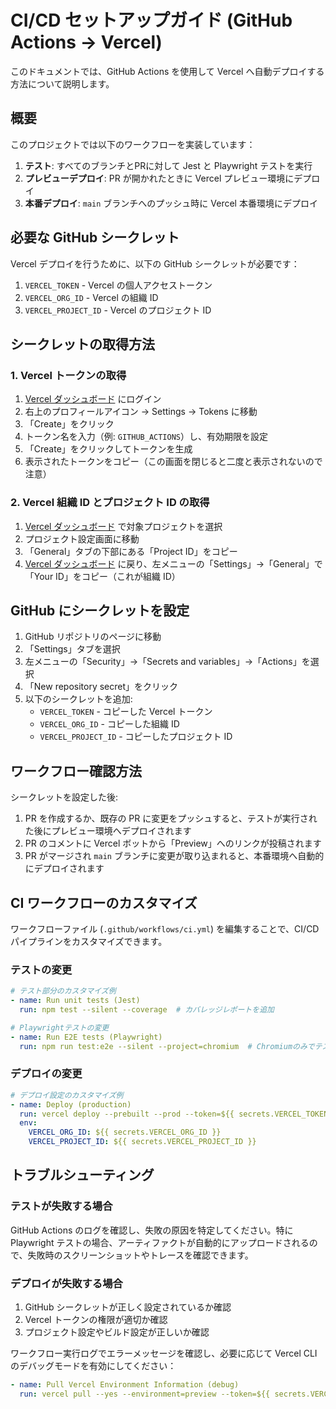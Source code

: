 # CI/CD セットアップガイド (GitHub Actions → Vercel)

このドキュメントでは、GitHub Actions を使用して Vercel へ自動デプロイする方法について説明します。

## 概要

このプロジェクトでは以下のワークフローを実装しています：

1. **テスト**: すべてのブランチとPRに対して Jest と Playwright テストを実行
2. **プレビューデプロイ**: PR が開かれたときに Vercel プレビュー環境にデプロイ
3. **本番デプロイ**: `main` ブランチへのプッシュ時に Vercel 本番環境にデプロイ

## 必要な GitHub シークレット

Vercel デプロイを行うために、以下の GitHub シークレットが必要です：

1. `VERCEL_TOKEN` - Vercel の個人アクセストークン
2. `VERCEL_ORG_ID` - Vercel の組織 ID
3. `VERCEL_PROJECT_ID` - Vercel のプロジェクト ID

## シークレットの取得方法

### 1. Vercel トークンの取得

1. [Vercel ダッシュボード](https://vercel.com/dashboard) にログイン
2. 右上のプロフィールアイコン → Settings → Tokens に移動
3. 「Create」をクリック
4. トークン名を入力（例: `GITHUB_ACTIONS`）し、有効期限を設定
5. 「Create」をクリックしてトークンを生成
6. 表示されたトークンをコピー（この画面を閉じると二度と表示されないので注意）

### 2. Vercel 組織 ID とプロジェクト ID の取得

1. [Vercel ダッシュボード](https://vercel.com/dashboard) で対象プロジェクトを選択
2. プロジェクト設定画面に移動
3. 「General」タブの下部にある「Project ID」をコピー
4. [Vercel ダッシュボード](https://vercel.com/dashboard) に戻り、左メニューの「Settings」→「General」で「Your ID」をコピー（これが組織 ID）

## GitHub にシークレットを設定

1. GitHub リポジトリのページに移動
2. 「Settings」タブを選択
3. 左メニューの「Security」→「Secrets and variables」→「Actions」を選択
4. 「New repository secret」をクリック
5. 以下のシークレットを追加:
   - `VERCEL_TOKEN` - コピーした Vercel トークン
   - `VERCEL_ORG_ID` - コピーした組織 ID
   - `VERCEL_PROJECT_ID` - コピーしたプロジェクト ID

## ワークフロー確認方法

シークレットを設定した後:

1. PR を作成するか、既存の PR に変更をプッシュすると、テストが実行された後にプレビュー環境へデプロイされます
2. PR のコメントに Vercel ボットから「Preview」へのリンクが投稿されます
3. PR がマージされ `main` ブランチに変更が取り込まれると、本番環境へ自動的にデプロイされます

## CI ワークフローのカスタマイズ

ワークフローファイル (`.github/workflows/ci.yml`) を編集することで、CI/CD パイプラインをカスタマイズできます。

### テストの変更

```yaml
# テスト部分のカスタマイズ例
- name: Run unit tests (Jest)
  run: npm test --silent --coverage  # カバレッジレポートを追加

# Playwrightテストの変更
- name: Run E2E tests (Playwright)
  run: npm run test:e2e --silent --project=chromium  # Chromiumのみでテスト実行
```

### デプロイの変更

```yaml
# デプロイ設定のカスタマイズ例
- name: Deploy (production)
  run: vercel deploy --prebuilt --prod --token=${{ secrets.VERCEL_TOKEN }} --scope=${{ secrets.VERCEL_TEAM_SLUG }}
  env:
    VERCEL_ORG_ID: ${{ secrets.VERCEL_ORG_ID }}
    VERCEL_PROJECT_ID: ${{ secrets.VERCEL_PROJECT_ID }}
```

## トラブルシューティング

### テストが失敗する場合

GitHub Actions のログを確認し、失敗の原因を特定してください。特に Playwright テストの場合、アーティファクトが自動的にアップロードされるので、失敗時のスクリーンショットやトレースを確認できます。

### デプロイが失敗する場合

1. GitHub シークレットが正しく設定されているか確認
2. Vercel トークンの権限が適切か確認
3. プロジェクト設定やビルド設定が正しいか確認

ワークフロー実行ログでエラーメッセージを確認し、必要に応じて Vercel CLI のデバッグモードを有効にしてください：

```yaml
- name: Pull Vercel Environment Information (debug)
  run: vercel pull --yes --environment=preview --token=${{ secrets.VERCEL_TOKEN }} --debug
```